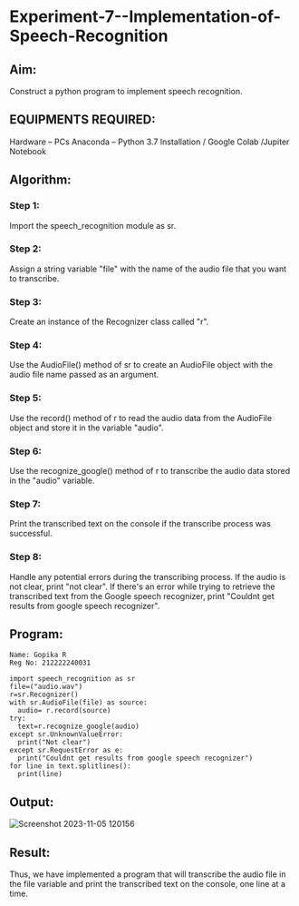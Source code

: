 # Experiment-7--Implementation-of-Speech-Recognition

## Aim:
 Construct a python program to implement speech recognition.
## EQUIPMENTS REQUIRED:
Hardware – PCs
Anaconda – Python 3.7 Installation / Google Colab /Jupiter Notebook
## Algorithm:
### Step 1:
Import the speech_recognition module as sr.<br>
### Step 2:
Assign a string variable "file" with the name of the audio file that you want to transcribe.<br>
### Step 3:
Create an instance of the Recognizer class called "r".<br>
### Step 4:
Use the AudioFile() method of sr to create an AudioFile object with the audio file name passed as an argument.<br>
### Step 5:
Use the record() method of r to read the audio data from the AudioFile object and store it in the variable "audio".<br>
### Step 6:
Use the recognize_google() method of r to transcribe the audio data stored in the "audio" variable.<br>
### Step 7:
Print the transcribed text on the console if the transcribe process was successful.<br>
### Step 8:
Handle any potential errors during the transcribing process. If the audio is not clear, print "not clear". If there's an error while trying to retrieve the transcribed text from the Google speech recognizer, print "Couldnt get results from google speech recognizer".<br>

## Program:
```
Name: Gopika R
Reg No: 212222240031
```
```
import speech_recognition as sr
file=("audio.wav")
r=sr.Recognizer()
with sr.AudioFile(file) as source:
  audio= r.record(source)
try:
  text=r.recognize_google(audio)
except sr.UnknownValueError:
  print("Not clear")
except sr.RequestError as e:
  print("Couldnt get results from google speech recognizer")
for line in text.splitlines():
  print(line)
```


## Output:
![Screenshot 2023-11-05 120156](https://github.com/Gopika-9266/Experiment-5--Implementation-of-Speech-Recognition/assets/122762773/99730c14-afba-45a4-8a8c-9b52f0d950ab)

## Result:

Thus, we have implemented a program that will transcribe the audio file in the file variable and print the transcribed text on the console, one line at a time.

